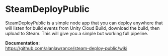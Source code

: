 # SteamDeployPublic
SteamDeployPublic is a simple node app that you can deploy anywhere that will listen for build events from Unity Cloud Build, download the build, then upload to Steam. This will give you a simple but working full pipeline.

**Documentation:**  
https://github.com/alanlawrance/steam-deploy-public/wiki
